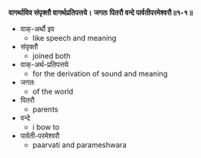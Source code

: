 **वागर्थाविव संपृक्तौ वागर्थप्रतिपत्तये।**
**जगतः पितरौ वन्दे पार्वतीपरमेश्वरौ॥१-१॥**

-   वाक्-अर्थौ इव
    -   like speech and meaning
-   संपृक्तौ
    -   joined both
-   वाक्-अर्थ-प्रतिपत्तये
    -   for the derivation of sound and meaning
-   जगतः
    -   of the world
-   पितरौ
    -   parents
-   वन्दे
    -   i bow to
-   पार्वती-परमेश्वरौ
    -   paarvati and parameshwara
